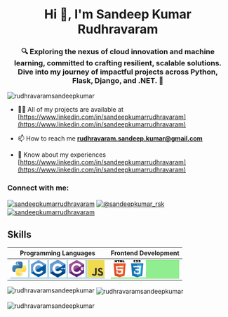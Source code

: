 <!DOCTYPE html>
<html lang="en">
<head>
  <meta charset="UTF-8">
  <meta name="viewport" content="width=device-width, initial-scale=1.0">
</head>
<body>
<h1 align="center">Hi 👋, I'm Sandeep Kumar Rudhravaram</h1>
<h3 align="center">🔍 Exploring the nexus of cloud innovation and machine learning, committed to crafting resilient, scalable solutions. Dive into my journey of impactful projects across Python, Flask, Django, and .NET. 🚀</h3>

<p align="left"> <img src="https://komarev.com/ghpvc/?username=rudhravaramsandeepkumar&label=Profile%20views&color=0e75b6&style=flat" alt="rudhravaramsandeepkumar" /> </p>

- 👨‍💻 All of my projects are available at [https://www.linkedin.com/in/sandeepkumarrudhravaram](https://www.linkedin.com/in/sandeepkumarrudhravaram)

- 📫 How to reach me **rudhravaram.sandeep.kumar@gmail.com**

- 📄 Know about my experiences [https://www.linkedin.com/in/sandeepkumarrudhravaram](https://www.linkedin.com/in/sandeepkumarrudhravaram)

<h3 align="left">Connect with me:</h3>
<p align="left">
<a href="https://linkedin.com/in/sandeepkumarrudhravaram" target="blank"><img align="center" src="https://raw.githubusercontent.com/rahuldkjain/github-profile-readme-generator/master/src/images/icons/Social/linked-in-alt.svg" alt="sandeepkumarrudhravaram" height="30" width="40" /></a>
<a href="https://www.hackerearth.com/@sandeepkumar_rsk" target="blank"><img align="center" src="https://raw.githubusercontent.com/rahuldkjain/github-profile-readme-generator/master/src/images/icons/Social/hackerearth.svg" alt="@sandeepkumar_rsk" height="30" width="40" /></a>
<a href="https://discord.gg/sandeepkumarrudhravaram" target="blank"><img align="center" src="https://raw.githubusercontent.com/rahuldkjain/github-profile-readme-generator/master/src/images/icons/Social/discord.svg" alt="sandeepkumarrudhravaram" height="30" width="40" /></a>
</p>

## Skills

| Programming Languages                | Frontend Development                                                                                                            |
|-------------------------|--------------------------------------------------------------------------------------------------------------------|
| <div style="background-color: lightblue;"><img src="https://raw.githubusercontent.com/devicons/devicon/master/icons/python/python-original.svg" width="40" height="40"> <img src="https://raw.githubusercontent.com/devicons/devicon/master/icons/c/c-original.svg" width="40" height="40"> <img src="https://raw.githubusercontent.com/devicons/devicon/master/icons/cplusplus/cplusplus-original.svg" width="40" height="40"> <img src="https://raw.githubusercontent.com/devicons/devicon/master/icons/csharp/csharp-original.svg" width="40" height="40"> <img src="https://raw.githubusercontent.com/devicons/devicon/master/icons/javascript/javascript-original.svg" width="40" height="40"></div>| <div style="background-color: lightgreen;"><img src="https://raw.githubusercontent.com/devicons/devicon/master/icons/html5/html5-original-wordmark.svg" width="40" height="40"><img src="https://raw.githubusercontent.com/devicons/devicon/master/icons/css3/css3-original-wordmark.svg" width="40" height="40"> </div>   |








<p><img align="left" src="https://github-readme-stats.vercel.app/api/top-langs?username=rudhravaramsandeepkumar&show_icons=true&locale=en&layout=compact" alt="rudhravaramsandeepkumar" /></p>

<p>&nbsp;<img align="center" src="https://github-readme-stats.vercel.app/api?username=rudhravaramsandeepkumar&show_icons=true&locale=en" alt="rudhravaramsandeepkumar" /></p>

<p><img align="center" src="https://github-readme-streak-stats.herokuapp.com/?user=rudhravaramsandeepkumar&" alt="rudhravaramsandeepkumar" /></p>
</body>
</html>

